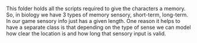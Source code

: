 This folder holds all the scripts required to give the characters a memory. 
So, in biology we have 3 types of memory sensory, short-term, long-term. In our game sensory info just has a given length. One reason it helps to have a separate class is that depending on the type of sense we can model how clear the location is and how long that sensory input is valid. 
